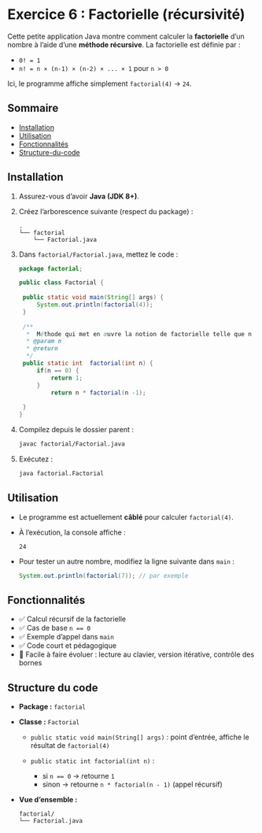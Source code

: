 
# Exercice 6 : Factorielle (récursivité)

Cette petite application Java montre comment calculer la **factorielle** d’un nombre à l’aide d’une **méthode récursive**. La factorielle est définie par :  
- `0! = 1`  
- `n! = n × (n-1) × (n-2) × ... × 1` pour `n > 0`

Ici, le programme affiche simplement `factorial(4)` → `24`.

## Sommaire
- [Installation](#installation)
- [Utilisation](#utilisation)
- [Fonctionnalités](#fonctionnalités)
- [Structure-du-code](#structure-du-code)

## Installation

1. Assurez-vous d’avoir **Java (JDK 8+)**.
2. Créez l’arborescence suivante (respect du package) :

   ```text
   .
   └── factorial
       └── Factorial.java
    ```

3. Dans `factorial/Factorial.java`, mettez le code :

   ```java
   package factorial;

   public class Factorial {
   	
   	public static void main(String[] args) {
   		System.out.println(factorial(4));
   	}
   	
   	/** 
   	 *  Méthode qui met en œuvre la notion de factorielle telle que n ! = n*(n-1) …*
   	 * @param n
   	 * @return
   	 */
   	public static int  factorial(int n) {
   		if(n == 0) {
   			return 1;
   		} 
   			return n * factorial(n -1);
   	
   	}
   }
   ```

4. Compilez depuis le dossier parent :

   ```bash
   javac factorial/Factorial.java
   ```

5. Exécutez :

   ```bash
   java factorial.Factorial
   ```

## Utilisation

* Le programme est actuellement **câblé** pour calculer `factorial(4)`.

* À l’exécution, la console affiche :

  ```text
  24
  ```

* Pour tester un autre nombre, modifiez la ligne suivante dans `main` :

  ```java
  System.out.println(factorial(7)); // par exemple
  ```


## Fonctionnalités

* ✅ Calcul récursif de la factorielle
* ✅ Cas de base `n == 0`
* ✅ Exemple d’appel dans `main`
* ✅ Code court et pédagogique
* 🧪 Facile à faire évoluer : lecture au clavier, version itérative, contrôle des bornes

## Structure du code

* **Package :** `factorial`

* **Classe :** `Factorial`

  * `public static void main(String[] args)` : point d’entrée, affiche le résultat de `factorial(4)`
  * `public static int factorial(int n)` :

    * si `n == 0` → retourne `1`
    * sinon → retourne `n * factorial(n - 1)` (appel récursif)

* **Vue d’ensemble :**

  ```text
  factorial/
  └── Factorial.java
   ```



